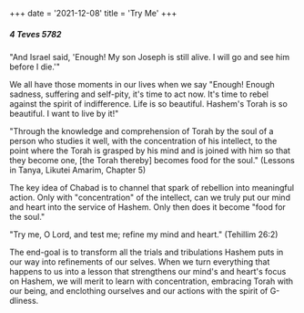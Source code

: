 +++
date = '2021-12-08'
title = 'Try Me'
+++

##### 4 Teves 5782

"And Israel said, 'Enough! My son Joseph is still alive. I will go and see him before I die.'"

We all have those moments in our lives when we say "Enough! Enough sadness, suffering and self-pity, it's time to act now. It's time to rebel against the spirit of indifference. Life is so beautiful. Hashem's Torah is so beautiful. I want to live by it!"

"Through the knowledge and comprehension of Torah by the soul of a person who studies it well, with the concentration of his intellect, to the point where the Torah is grasped by his mind and is joined with him so that they become one, [the Torah thereby] becomes food for the soul." (Lessons in Tanya, Likutei Amarim, Chapter 5)

The key idea of Chabad is to channel that spark of rebellion into meaningful action. Only with "concentration" of the intellect, can we truly put our mind and heart into the service of Hashem. Only then does it become "food for the soul."

"Try me, O Lord, and test me; refine my mind and heart." (Tehillim 26:2)

The end-goal is to transform all the trials and tribulations Hashem puts in our way into refinements of our selves. When we turn everything that happens to us into a lesson that strengthens our mind's and heart's focus on Hashem, we will merit to learn with concentration, embracing Torah with our being, and enclothing ourselves and our actions with the spirit of G-dliness.

